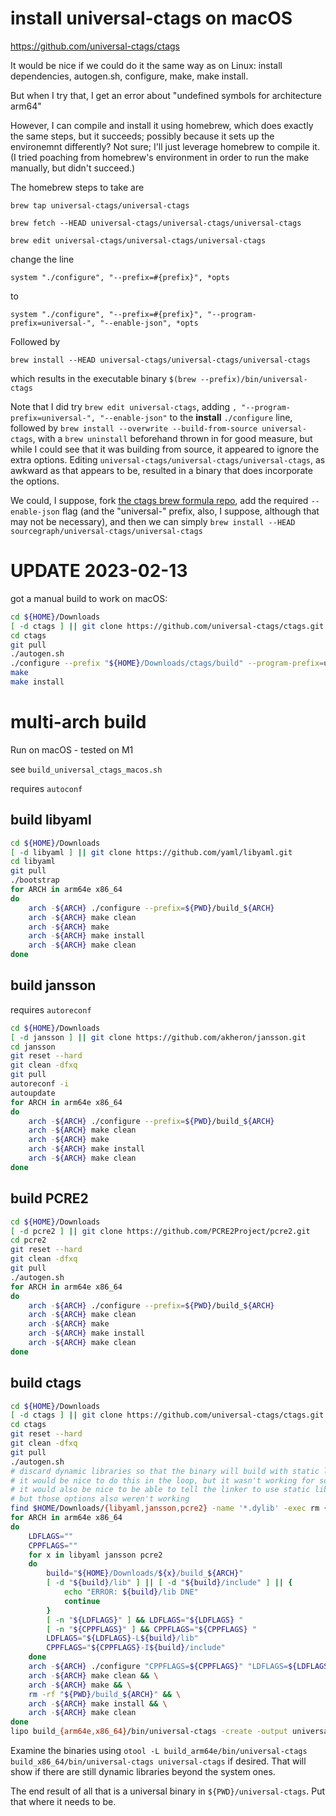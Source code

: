 # install universal-ctags on macOS

https://github.com/universal-ctags/ctags

It would be nice if we could do it the same way as on Linux: install dependencies, autogen.sh, configure, make, make install.

But when I try that, I get an error about "undefined symbols for architecture arm64"

However, I can compile and install it using homebrew, which does exactly the same steps, but it succeeds;
possibly because it sets up the environemnt differently?
Not sure; I'll just leverage homebrew to compile it. 
(I tried poaching from homebrew's environment in order to run the make manually, but didn't succeed.)

The homebrew steps to take are

`brew tap universal-ctags/universal-ctags`

`brew fetch --HEAD universal-ctags/universal-ctags/universal-ctags`

`brew edit universal-ctags/universal-ctags/universal-ctags`

change the line

`system "./configure", "--prefix=#{prefix}", *opts`

to

`system "./configure", "--prefix=#{prefix}", "--program-prefix=universal-", "--enable-json", *opts`

Followed by

`brew install --HEAD universal-ctags/universal-ctags/universal-ctags`

which results in the executable binary `$(brew --prefix)/bin/universal-ctags`

Note that I did try `brew edit universal-ctags`, adding `, "--program-prefix=universal-", "--enable-json"` to the **install** `./configure` line, followed by `brew install --overwrite --build-from-source universal-ctags`, with a `brew uninstall` beforehand thrown in for good measure, but while I could see that it was building from source, it appeared to ignore the extra options. Editing `universal-ctags/universal-ctags/universal-ctags`, as awkward as that appears to be, resulted in a binary that does incorporate the options.

We could, I suppose, fork [the ctags brew formula repo](https://github.com/universal-ctags/homebrew-universal-ctags), add the required `--enable-json` flag (and the "universal-" prefix, also, I suppose, although that may not be necessary), and then we can simply `brew install --HEAD sourcegraph/universal-ctags/universal-ctags`

# UPDATE 2023-02-13

got a manual build to work on macOS:

```bash
cd ${HOME}/Downloads
[ -d ctags ] || git clone https://github.com/universal-ctags/ctags.git
cd ctags
git pull
./autogen.sh
./configure --prefix "${HOME}/Downloads/ctags/build" --program-prefix=universal- --enable-json
make
make install
```

# multi-arch build
Run on macOS - tested on M1

see `build_universal_ctags_macos.sh`

requires `autoconf`

## build libyaml

```bash
cd ${HOME}/Downloads
[ -d libyaml ] || git clone https://github.com/yaml/libyaml.git
cd libyaml
git pull
./bootstrap
for ARCH in arm64e x86_64
do
    arch -${ARCH} ./configure --prefix=${PWD}/build_${ARCH}
    arch -${ARCH} make clean
    arch -${ARCH} make
    arch -${ARCH} make install
    arch -${ARCH} make clean
done
```

## build jansson

requires `autoreconf`

```bash
cd ${HOME}/Downloads
[ -d jansson ] || git clone https://github.com/akheron/jansson.git
cd jansson
git reset --hard
git clean -dfxq
git pull
autoreconf -i
autoupdate
for ARCH in arm64e x86_64
do
    arch -${ARCH} ./configure --prefix=${PWD}/build_${ARCH}
    arch -${ARCH} make clean
    arch -${ARCH} make
    arch -${ARCH} make install
    arch -${ARCH} make clean
done
```

## build PCRE2

```bash
cd ${HOME}/Downloads
[ -d pcre2 ] || git clone https://github.com/PCRE2Project/pcre2.git
cd pcre2
git reset --hard
git clean -dfxq
git pull
./autogen.sh
for ARCH in arm64e x86_64
do
    arch -${ARCH} ./configure --prefix=${PWD}/build_${ARCH}
    arch -${ARCH} make clean
    arch -${ARCH} make
    arch -${ARCH} make install
    arch -${ARCH} make clean
done
```

## build ctags

```bash
cd ${HOME}/Downloads
[ -d ctags ] || git clone https://github.com/universal-ctags/ctags.git
cd ctags
git reset --hard
git clean -dfxq
git pull
./autogen.sh
# discard dynamic libraries so that the binary will build with static links to avoid requiring those libraries to be available on the target system
# it would be nice to do this in the loop, but it wasn't working for some reason
# it would also be nice to be able to tell the linker to use static libraries, instead,
# but those options also weren't working
find $HOME/Downloads/{libyaml,jansson,pcre2} -name '*.dylib' -exec rm {} +
for ARCH in arm64e x86_64
do
    LDFLAGS=""
    CPPFLAGS=""
    for x in libyaml jansson pcre2
    do
        build="${HOME}/Downloads/${x}/build_${ARCH}"
        [ -d "${build}/lib" ] || [ -d "${build}/include" ] || {
            echo "ERROR: ${build}/lib DNE"
            continue
        }
        [ -n "${LDFLAGS}" ] && LDFLAGS="${LDFLAGS} "
        [ -n "${CPPFLAGS}" ] && CPPFLAGS="${CPPFLAGS} "
        LDFLAGS="${LDFLAGS}-L${build}/lib"
        CPPFLAGS="${CPPFLAGS}-I${build}/include"
    done
    arch -${ARCH} ./configure "CPPFLAGS=${CPPFLAGS}" "LDFLAGS=${LDFLAGS}" --prefix "${PWD}/build_${ARCH}" --program-prefix=universal- --enable-json && \
    arch -${ARCH} make clean && \
    arch -${ARCH} make && \
    rm -rf "${PWD}/build_${ARCH}" && \
    arch -${ARCH} make install && \
    arch -${ARCH} make clean
done
lipo build_{arm64e,x86_64}/bin/universal-ctags -create -output universal-ctags
```

Examine the binaries using `otool -L build_arm64e/bin/universal-ctags build_x86_64/bin/universal-ctags universal-ctags` if desired. That will show if there are still dynamic libraries beyond the system ones.

The end result of all that is a universal binary in `${PWD}/universal-ctags`. Put that where it needs to be.
